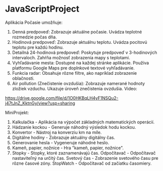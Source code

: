 # JavaScriptProject


Aplikácia Počasie umožňuje:
1.	Denná predpoveď:
	Zobrazuje aktuálne počasie.
	Uvádza teplotné rozmedzie počas dňa.
2.	Hodinová predpoveď:
	Zobrazuje aktuálnu teplotu.
	Uvádza pocitovú teplotu pre každú hodinu.
3.	Detailná 24-hodinová predpoveď:
	Poskytuje predpoveď v 3-hodinových intervaloch.
	Zahŕňa možnosť zobrazenia mapy s teplotami.
4.	Vyhľadávanie mesta:
	Dostupné na každej stránke aplikácie.
	Používa platformu Google Maps pre doplnkové textové vyhľadávanie.
5.	Funkcia radar:
	Obsahuje rôzne filtre, ako napríklad zobrazenie oblačnosti.
6.	Air pollution (Znečistenie ovzdušia):
	Zobrazuje namerané hodnoty zložiek vzduchu.
	Ukazuje úroveň znečistenia ovzdušia.
Video:

https://drive.google.com/file/d/1O0HKBqLH4yF1NSQu2-j47tJnZ_KktnGy/view?usp=sharing

MiniProjekt:
1.	Kalkulačka - Aplikácia na výpočet základných matematických operácií.
2.	Hádzanie kockou - Generuje náhodný výsledok hodu kockou.
3.	Konvertor - Nástroj na konverziu km na míle.
4.	Digitálne hodiny - Zobrazuje aktuálny digitálny čas.
5.	Generovanie hesla - Vygeneruje náhodné heslo.
6.	Kameň, papier, nožnice - Hra "kameň, papier, nožnice".
7.	Stopky - Stopky, ktoré zaznamenávajú čas.
	Odpočítavač - Odpočítavač nastaviteľný na určitý čas.
	Svetový čas - Zobrazenie svetového času pre rôzne časové zóny.
	StopWatch - Odpočítavač od začiatku časomiery.




